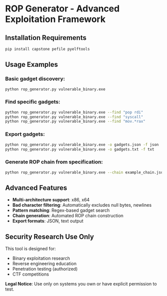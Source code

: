 # ROP Generator - Advanced Exploitation Framework

## Installation Requirements

```bash
pip install capstone pefile pyelftools
```

## Usage Examples

### Basic gadget discovery:
```bash
python rop_generator.py vulnerable_binary.exe
```

### Find specific gadgets:
```bash
python rop_generator.py vulnerable_binary.exe --find "pop rdi"
python rop_generator.py vulnerable_binary.exe --find "syscall"
python rop_generator.py vulnerable_binary.exe --find "mov.*rax"
```

### Export gadgets:
```bash
python rop_generator.py vulnerable_binary.exe -o gadgets.json -f json
python rop_generator.py vulnerable_binary.exe -o gadgets.txt -f txt
```

### Generate ROP chain from specification:
```bash
python rop_generator.py vulnerable_binary.exe --chain example_chain.json
```

## Advanced Features

- **Multi-architecture support**: x86, x64
- **Bad character filtering**: Automatically excludes null bytes, newlines
- **Pattern matching**: Regex-based gadget search
- **Chain generation**: Automated ROP chain construction
- **Export formats**: JSON, text output

## Security Research Use Only

This tool is designed for:
- Binary exploitation research
- Reverse engineering education
- Penetration testing (authorized)
- CTF competitions

**Legal Notice**: Use only on systems you own or have explicit permission to test.